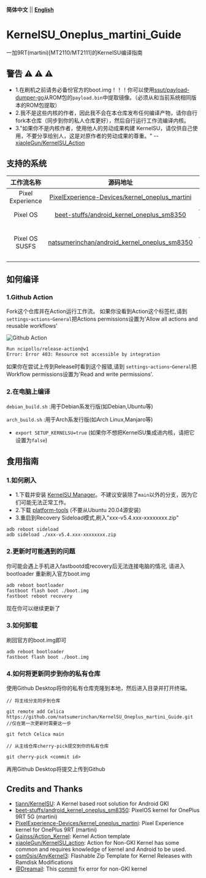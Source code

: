 **简体中文** || [ **English** ](README.md)
 
# KernelSU_Oneplus_martini_Guide
一加9RT(martini)[MT2110/MT2111]的KernelSU编译指南

## 警告 :warning: :warning: :warning:
- 1.在刷机之前请务必备份官方的boot.img！！！你可以使用[ssut/payload-dumper-go](https://github.com/ssut/payload-dumper-go.git)从ROM包的`payload.bin`中提取镜像。（必须从和当前系统相同版本的ROM包提取）
- 2.我不是这些内核的作者，因此我不会在本仓库发布任何编译产物，请你自行fork本仓库（同步到你的私人仓库更好），然后自行运行工作流编译内核。
- 3."如果你不是内核作者，使用他人的劳动成果构建 KernelSU，请仅供自己使用，不要分享给别人，这是对原作者的劳动成果的尊重。" --[xiaoleGun/KernelSU_Action](https://github.com/xiaoleGun/KernelSU_Action.git)

## 支持的系统

| 工作流名称 | 源码地址 | 分支 | 内核作者 | 备注 |
|:--:|:--:|:--:|:--:|:--:|
| Pixel Experience | [PixelExperience-Devices/kernel_oneplus_martini](https://github.com/PixelExperience-Devices/kernel_oneplus_martini.git) | thirteen | [inferno0230](https://github.com/inferno0230) | 不支持ColorOS和OOS。 |
| Pixel OS | [beet-stuffs/android_kernel_oneplus_sm8350](https://github.com/beet-stuffs/android_kernel_oneplus_sm8350.git) | fourteen-qpr2 | [bheatleyyy](https://github.com/bheatleyyy) | 不支持ColorOS和OOS。 |
| Pixel OS SUSFS | [natsumerinchan/android_kernel_oneplus_sm8350](https://github.com/natsumerinchan/android_kernel_oneplus_sm8350.git) | fourteen-qpr3 | [bheatleyyy](https://github.com/bheatleyyy) | 由本人基于[beet-stuffs/android_kernel_oneplus_sm8350](https://github.com/beet-stuffs/android_kernel_oneplus_sm8350.git)修改，添加了[SUSFS](https://gitlab.com/simonpunk/susfs4ksu)和path_umount功能。不支持ColorOS和OOS。 |

## 如何编译
### 1.Github Action
Fork这个仓库并在Action运行工作流。
如果你没看到Action这个标签栏,请到`settings`-`actions`-`General`把Actions permissions设置为'Allow all actions and reusable workflows'

![Github Action](https://user-images.githubusercontent.com/64072399/216762170-8cce9b81-7dc1-4e7d-a774-b05f281a9bff.png)

```
Run ncipollo/release-action@v1
Error: Error 403: Resource not accessible by integration
```
如果你在尝试上传到Release时看到这个报错,请到 `settings`-`actions`-`General`把 Workflow permissions设置为'Read and write permissions'.

### 2.在电脑上编译

`debian_build.sh` :用于Debian系发行版(如Debian,Ubuntu等)

`arch_build.sh` :用于Arch系发行版(如Arch Linux,Manjaro等)


- `export SETUP_KERNELSU=true` (如果你不想把KernelSU集成进内核，请把它设置为`false`)

## 食用指南
### 1.如何刷入
- 1.下载并安装 [KernelSU Manager](https://github.com/tiann/KernelSU/actions/workflows/build-manager.yml)。不建议安装除了`main`以外的分支，因为它们可能无法正常工作。 
- 2.下载 [platform-tools](https://developer.android.com/studio/releases/platform-tools) (不要从Ubuntu 20.04源安装)
- 3.重启到Recovery Sideload模式,刷入"xxx-v5.4.xxx-xxxxxxxx.zip"
```
adb reboot sideload
adb sideload ./xxx-v5.4.xxx-xxxxxxxx.zip
```

### 2.更新时可能遇到的问题
你可能会遇上手机进入fastbootd或recovery后无法连接电脑的情况, 请进入bootloader 重新刷入官方boot.img
```
adb reboot bootloader
fastboot flash boot ./boot.img
fastboot reboot recovery
```
现在你可以继续更新了

### 3.如何卸载
刷回官方的boot.img即可
```
adb reboot bootloader
fastboot flash boot ./boot.img
```

### 4.如何将更新同步到你的私有仓库
使用Github Desktop将你的私有仓库克隆到本地，然后进入目录并打开终端。

```
// 将主线分支同步到仓库

git remote add Celica https://github.com/natsumerinchan/KernelSU_Oneplus_martini_Guide.git //仅在第一次更新时需要这一步

git fetch Celica main
```

```
// 从主线仓库cherry-pick提交到你的私有仓库

git cherry-pick <commit id>
```

再用Github Desktop将提交上传到Github

## Credits and Thanks
* [tiann/KernelSU](https://github.com/tiann/KernelSU.git): A Kernel based root solution for Android GKI
* [beet-stuffs/android_kernel_oneplus_sm8350](https://github.com/beet-stuffs/android_kernel_oneplus_sm8350.git): PixelOS kernel for OnePlus 9RT 5G (martini)
* [PixelExperience-Devices/kernel_oneplus_martini](https://github.com/PixelExperience-Devices/kernel_oneplus_martini.git): Pixel Experience kernel for OnePlus 9RT (martini)
* [Gainss/Action_Kernel](https://github.com/Gainss/Action_Kernel.git): Kernel Action template
* [xiaoleGun/KernelSU_action](https://github.com/xiaoleGun/KernelSU_action.git): Action for Non-GKI Kernel has some common and requires knowledge of kernel and Android to be used.
* [osm0sis/AnyKernel3](https://github.com/osm0sis/AnyKernel3.git): Flashable Zip Template for Kernel Releases with Ramdisk Modifications
* [@Dreamail](https://github.com/Dreamail): This [commit](https://github.com/tiann/KernelSU/commit/bf87b134ded3b81a864db20d8d25d0bfb9e74ebe) fix error for non-GKI kernel
